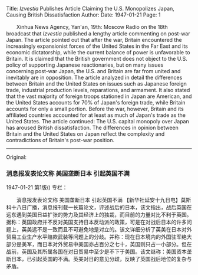Title: *Izvestia* Publishes Article Claiming the U.S. Monopolizes Japan, Causing British Dissatisfaction
Author:
Date: 1947-01-21
Page: 1

　　Xinhua News Agency, Yan'an, 19th: Moscow Radio on the 18th broadcast that *Izvestia* published a lengthy article commenting on post-war Japan. The article pointed out that after the war, Britain encountered the increasingly expansionist forces of the United States in the Far East and its economic dictatorship, while the current balance of power is unfavorable to Britain. It is claimed that the British government does not object to the U.S. policy of supporting Japanese reactionaries, but on many issues concerning post-war Japan, the U.S. and Britain are far from united and inevitably are in opposition. The article analyzed in detail the differences between Britain and the United States on issues such as Japanese foreign trade, industrial production levels, reparations, and armament. It also stated that the vast majority of foreign troops stationed in Japan are American, and the United States accounts for 70% of Japan's foreign trade, while Britain accounts for only a small portion. Before the war, however, Britain and its affiliated countries accounted for at least as much of Japan's trade as the United States. The article continued: The U.S. capital monopoly over Japan has aroused British dissatisfaction. The differences in opinion between Britain and the United States on Japan reflect the complexity and contradictions of Britain's post-war position.



<hr /> 

Original: 


### 消息报发表论文称  美国垄断日本  引起英国不满

1947-01-21
第1版()
专栏：

　　消息报发表论文称
    美国垄断日本
    引起英国不满
    【新华社延安十九日电】莫斯科十八日广播，消息报刊载一长篇论文，评述战后的日本，该文指出，战后英国在远东遇到美国日益扩张的势力及其经济上的独裁，而目前的力量对比不利于英国。据称：英国政府并不反对美国支持日本反动派的政策，可是在对战后日本的许多问题上，英美远不是一致而且不可避免地是对立的。该文详细分析了英美在日本对外贸易工业生产水平赔款武装等问题上的分歧。并称：现在日本境内的外国驻军绝大部分是美军，而日本对外贸易中美国亦占百分之七十，英国则只占一小部分。但在战前，英国及其所属各国在对日贸易中至少是不下于美国。该文继称：美国资本垄断日本，已引起英国的不满。英美对日的意见分歧，反映了英国战后地位的复杂与矛盾。
